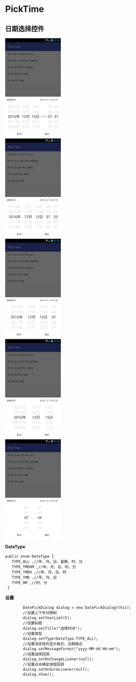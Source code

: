 # PickTime
## 日期选择控件 ##



<img src="image/all.jpg" height="320" width="180" />
<br />
<img src="image/ymdhm.jpg" height="320" width="180" />
<br />
<img src="image/ymdh.jpg" height="320" width="180" />
<br />
<img src="image/ymd.jpg" height="320" width="180" />
<br />
<img src="image/hm.jpg" height="320" width="180" />




**DateType**

    public enum DateType {
       TYPE_ALL ,//年、月、日、星期、时、分
       TYPE_YMDHM ,//年、月、日、时、分
       TYPE_YMDH ,//年、月、日、时
       TYPE_YMD ,//年、月、日
       TYPE_HM ,//时、分
     }

**设置**

            DatePickDialog dialog = new DatePickDialog(this);
            //设置上下年分限制
            dialog.setYearLimt(5);
            //设置标题
            dialog.setTitle("选择时间");
            //设置类型
            dialog.setType(DateType.TYPE_ALL);
            //设置消息体的显示格式，日期格式
            dialog.setMessageFormat("yyyy-MM-dd HH:mm");
            //设置选择回调
            dialog.setOnChangeLisener(null);
            //设置点击确定按钮回调
            dialog.setOnSureLisener(null);
            dialog.show();





